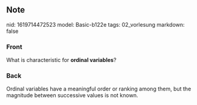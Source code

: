 ## Note
nid: 1619714472523
model: Basic-b122e
tags: 02_vorlesung
markdown: false

### Front
What is characteristic for <b>ordinal variables</b>?

### Back
Ordinal variables have a meaningful order or ranking among them, but the magnitude between successive values is not known.
